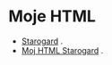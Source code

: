 # Moje HTML

* [Starogard](https://github.com/dklein87/website/blob/master/asciidoc.adoc) .
* [Moj HTML Starogard](https://dklein87.github.io/website/) .
